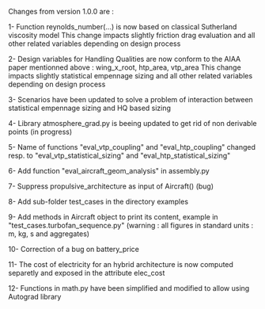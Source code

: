 
Changes from version 1.0.0 are :

1- Function reynolds_number(...) is now based on classical Sutherland viscosity model
   This change impacts slightly friction drag evaluation and all other related variables depending on design process

2- Design variables for Handling Qualities are now conform to the AIAA paper mentionned above : wing_x_root, htp_area, vtp_area
   This change impacts slightly statistical empennage sizing and all other related variables depending on design process

3- Scenarios have been updated to solve a problem of interaction between statistical empennage sizing and HQ based sizing

4- Library atmosphere_grad.py is beeing updated to get rid of non derivable points (in progress)

5- Name of functions "eval_vtp_coupling" and "eval_htp_coupling" changed resp. to "eval_vtp_statistical_sizing" and "eval_htp_statistical_sizing"

6- Add function "eval_aircraft_geom_analysis" in assembly.py

7- Suppress propulsive_architecture as input of Aircraft() (bug)

8- Add sub-folder test_cases in the directory examples

9- Add methods in Aircraft object to print its content, example in "test_cases.turbofan_sequence.py"
    (warning : all figures in standard units : m, kg, s and aggregates)

10- Correction of a bug on battery_price

11- The cost of electricity for an hybrid architecture is now computed separetly and exposed in the attribute elec_cost

12- Functions in math.py have been simplified and modified to allow using Autograd library
